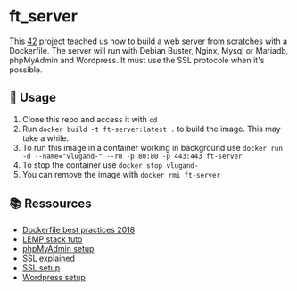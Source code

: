 # ft_server

This [42](https://42.fr/en/homepage/) project teached us how to build a web server from scratches with a Dockerfile.
The server will run with Debian Buster, Nginx, Mysql or Mariadb, phpMyAdmin and Wordpress. It must use the SSL protocole when it's possible.

## 🧭 Usage

1. Clone this repo and access it with `cd`
2. Run `docker build -t ft-server:latest .` to build the image. This may take a while.
3. To run this image in a container working in background use `docker run -d --name="vlugand-" --rm -p 80:80 -p 443:443 ft-server`
4. To stop the container use `docker stop vlugand-`
5. You can remove the image with `docker rmi ft-server`

## 📚 Ressources

- [Dockerfile best practices 2018](https://takacsmark.com/dockerfile-tutorial-by-example-dockerfile-best-practices-2018/)
- [LEMP stack tuto](https://takacsmark.com/dockerfile-tutorial-by-example-dockerfile-best-practices-2018/)
- [phpMyAdmin setup](https://www.digitalocean.com/community/tutorials/how-to-install-and-secure-phpmyadmin-with-nginx-on-a-debian-9-server)
- [SSL explained](https://www.youtube.com/watch?v=T4Df5_cojAs)
- [SSL setup](https://www.digitalocean.com/community/tutorials/how-to-create-a-self-signed-ssl-certificate-for-nginx-on-debian-10)
- [Wordpress setup](https://www.digitalocean.com/community/tutorials/how-to-install-wordpress-with-lemp-nginx-mariadb-and-php-on-debian-10)
